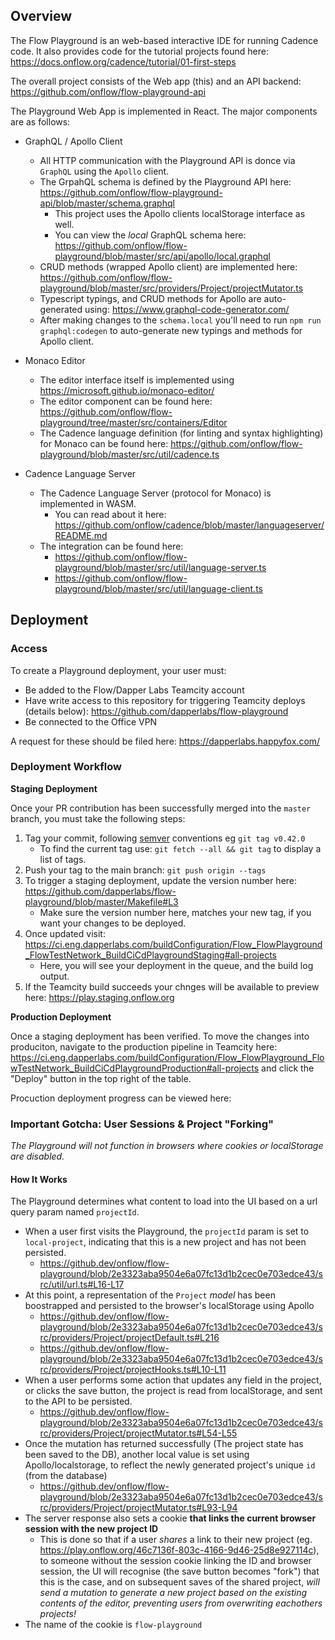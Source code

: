 ## Overview 

The Flow Playground is an web-based interactive IDE for running Cadence code.
It also provides code for the tutorial projects found here: https://docs.onflow.org/cadence/tutorial/01-first-steps

The overall project consists of the Web app (this) and an API backend: https://github.com/onflow/flow-playground-api

The Playground Web App is implemented in React. The major components are as follows:

- GraphQL / Apollo Client
  - All HTTP communication with the Playground API is donce via `GraphQL` using the `Apollo` client. 
  - The GrpahQL schema is defined by the Playground API here: https://github.com/onflow/flow-playground-api/blob/master/schema.graphql
    - This project uses the Apollo clients localStorage interface as well. 
    - You can view the _local_ GraphQL schema here: https://github.com/onflow/flow-playground/blob/master/src/api/apollo/local.graphql
  - CRUD methods (wrapped Apollo client) are implemented here: https://github.com/onflow/flow-playground/blob/master/src/providers/Project/projectMutator.ts 
  - Typescript typings, and CRUD methods for Apollo are auto-generated using: https://www.graphql-code-generator.com/
  - After making changes to the `schema.local` you'll need to run `npm run graphql:codegen` to auto-generate new typings and methods for Apollo client.

- Monaco Editor
  - The editor interface itself is implemented using https://microsoft.github.io/monaco-editor/
  - The editor component can be found here: https://github.com/onflow/flow-playground/tree/master/src/containers/Editor
  - The Cadence language definition (for linting and syntax highlighting) for Monaco can be found here: https://github.com/onflow/flow-playground/blob/master/src/util/cadence.ts

- Cadence Language Server
  - The Cadence Language Server (protocol for Monaco) is implemented in WASM. 
    - You can read about it here: https://github.com/onflow/cadence/blob/master/languageserver/README.md 
  - The integration can be found here: 
      - https://github.com/onflow/flow-playground/blob/master/src/util/language-server.ts
      - https://github.com/onflow/flow-playground/blob/master/src/util/language-client.ts

## Deployment

### Access

To create a Playground deployment, your user must: 
- Be added to the Flow/Dapper Labs Teamcity account
- Have write access to this repository for triggering Teamcity deploys (details below): https://github.com/dapperlabs/flow-playground
- Be connected to the Office VPN

A request for these should be filed here: https://dapperlabs.happyfox.com/

### Deployment Workflow

**Staging Deployment**

Once your PR contribution has been successfully merged into the `master` branch, you must take the following steps: 
1) Tag your commit, following [semver](https://semver.org/) conventions eg `git tag v0.42.0`
    - To find the current tag use: `git fetch --all && git tag` to display a list of tags.
2) Push your tag to the main branch: `git push origin --tags`
3) To trigger a staging deployment, update the version number here: https://github.com/dapperlabs/flow-playground/blob/master/Makefile#L3
    - Make sure the version number here, matches your new tag, if you want your changes to be deployed. 
4) Once updated visit: https://ci.eng.dapperlabs.com/buildConfiguration/Flow_FlowPlayground_FlowTestNetwork_BuildCiCdPlaygroundStaging#all-projects
    - Here, you will see your deployment in the queue, and the build log output.
5) If the Teamcity build succeeds your chnges will be available to preview here: https://play.staging.onflow.org

**Production Deployment**

Once a staging deployment has been verified. To move the changes into produciton, navigate to the production pipeline in Teamcity here: https://ci.eng.dapperlabs.com/buildConfiguration/Flow_FlowPlayground_FlowTestNetwork_BuildCiCdPlaygroundProduction#all-projects and click the "Deploy" button in the top right of the table. 

Procuction deployment progress can be viewed here: 

### Important Gotcha: User Sessions & Project "Forking"

_The Playground will not function in browsers where cookies or localStorage are disabled._

#### How It Works

The Playground determines what content to load into the UI based on a url query param named `projectId`.
- When a user first visits the Playground, the `projectId` param is set to `local-project`, indicating that this is a new project and has not been persisted.
  - https://github.dev/onflow/flow-playground/blob/2e3323aba9504e6a07fc13d1b2cec0e703edce43/src/util/url.ts#L16-L17
- At this point, a representation of the `Project` _model_ has been boostrapped and persisted to the browser's localStorage using Apollo
  - https://github.dev/onflow/flow-playground/blob/2e3323aba9504e6a07fc13d1b2cec0e703edce43/src/providers/Project/projectDefault.ts#L216
  - https://github.dev/onflow/flow-playground/blob/2e3323aba9504e6a07fc13d1b2cec0e703edce43/src/providers/Project/projectHooks.ts#L10-L11
- When a user performs some action that updates any field in the project, or clicks the save button, the project is read from localStorage, and sent to the API to be persisted. 
  - https://github.dev/onflow/flow-playground/blob/2e3323aba9504e6a07fc13d1b2cec0e703edce43/src/providers/Project/projectMutator.ts#L54-L55
- Once the mutation has returned successfully (The project state has been saved to the DB), another local value is set using Apollo/localstorage, to reflect the newly generated project's unique `id` (from the database)
  - https://github.dev/onflow/flow-playground/blob/2e3323aba9504e6a07fc13d1b2cec0e703edce43/src/providers/Project/projectMutator.ts#L93-L94
- The server response also sets a cookie **that links the current browser session with the new project ID** 
  - This is done so that if a user _shares_ a link to their new project (eg. https://play.onflow.org/46c7136f-803c-4166-9d46-25d8e927114c), to someone without the session cookie linking the ID and browser session, the UI will recognise (the save button becomes "fork") that this is the case, and on subsequent saves of the shared project, _will send a mutation to generate a new project based on the existing contents of the editor, preventing users from overwriting eachothers projects!_
 - The name of the cookie is `flow-playground`




